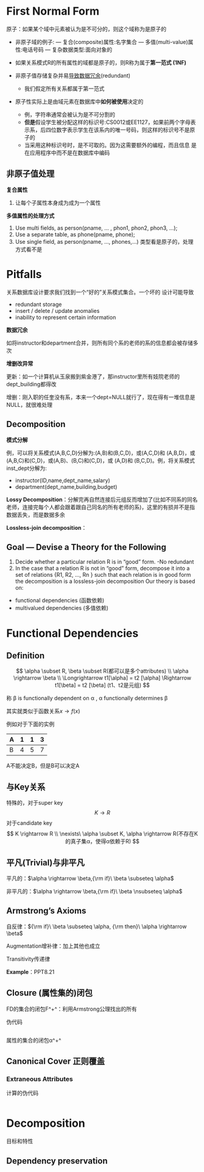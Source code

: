 # First Normal Form

原子：如果某个域中元素被认为是不可分的，则这个域称为是原子的

- 非原子域的例子:
    ― 复合(composite)属性:名字集合
    ― 多值(multi-value)属性:电话号码
    ― 复杂数据类型:面向对象的
- 如果关系模式R的所有属性的域都是原子的，则R称为属于**第一范式 (1NF)**
- 非原子值存储复杂并易<u>导致数据冗余</u>(redundant)
    - 我们假定所有关系都属于第一范式

- 原子性实际上是由域元素在数据库中**如何被使用**决定的
    - 例，字符串通常会被认为是不可分割的
    - **但是**假设学生被分配这样的标识号:CS0012或EE1127，如果前两个字母表示系，后四位数字表示学生在该系内的唯一号码，则这样的标识号不是原 子的
    - 当采用这种标识号时，是不可取的。因为这需要额外的编程，而且信息 是在应用程序中而不是在数据库中编码

## 非原子值处理

**复合属性**

1. 让每个子属性本身成为成为一个属性

**多值属性的处理方式**

1. Use multi fields, as person(pname, … , phon1, phon2, phon3, …);
2. Use a separate table, as phone(pname, phone);
3. Use single field, as person(pname, …, phones,…) 类型看是原子的，处理方式看不是

# Pitfalls

关系数据库设计要求我们找到一个“好的”关系模式集合。一个坏的 设计可能导致

- redundant storage
- insert / delete / update anomalies
- inability to represent certain information

**数据冗余**

如将instructor和department合并，则所有同个系的老师的系的信息都会被存储多次

**增删改异常**

更新：如一个计算机从玉泉搬到紫金港了，那instructor里所有妓院老师的dept_building都得改

增删：刚入职的任奎没有系，本来一个dept=NULL就行了，现在得有一堆信息是NULL，就很难处理

## Decomposition

**模式分解**

例，可以将关系模式(A,B,C,D)分解为:(A,B)和(B,C,D)，或(A,C,D)和 (A,B,D)，或(A,B,C)和(C,D)，或(A,B)、(B,C)和(C,D)，或 (A,D)和 (B,C,D)。例，将关系模式inst_dept分解为:

- instructor(ID,name,dept_name,salary)
- department(dept_name,building,budget)

**Lossy Decomposition**：分解完再自然连接后元组反而增加了(比如不同系的同名老师，连接完每个人都会跟着跟自己同名的所有老师的系)，这里的有损并不是指数据丢失，而是数据多余

**Lossless-join decomposition**：

## Goal — Devise a Theory for the Following

1) Decide whether a particular relation R is in “good” form. 	-No redundant 
2) In the case that a relation R is not in “good” form, decompose it into a set of relations {R1, R2, ..., Rn } such that 
each relation is in good form 
the decomposition is a lossless-join decomposition
Our theory is based on:

* functional dependencies (函数依赖)
* multivalued dependencies (多值依赖)

# Functional Dependencies

## Definition

$$
\alpha \subset R, \beta \subset R(都可以是多个attributes)
\\
\alpha \rightarrow \beta
\\
\Longrightarrow t1[\alpha] = t2 [\alpha] \Rightarrow t1[\beta]  = t2 [\beta] (t1、t2是元组)
$$

称 β is functionally dependent on α , α functionally determines β

其实就类似于函数关系$x\rightarrow f(x)$

例如对于下面的实例

| A    | 1    | 1    | 3    |
| ---- | ---- | ---- | ---- |
| B    | 4    | 5    | 7    |

A不能决定B，但是B可以决定A

## 与Key关系

特殊的，对于super key
$$
K \rightarrow R
$$
对于candidate key
$$
K \rightarrow R
\\
\nexists\ \alpha \subset K, \alpha \rightarrow R(不存在K的真子集α，使得α依赖于R)
$$



## 平凡(Trivial)与非平凡

平凡的：$\alpha \rightarrow \beta,{\rm if}\ \beta \subseteq \alpha$

非平凡的：$\alpha \rightarrow \beta,{\rm if}\ \beta \nsubseteq \alpha$

## Armstrong’s Axioms

自反律：${\rm if}\ \beta \subseteq \alpha, {\rm then}\ \alpha \rightarrow \beta$

Augmentation增补律：加上其他也成立

Transitivity传递律

**Example**：PPT8.21

## Closure (属性集的)闭包

FD的集合的闭包F^+^：利用Armstrong公理找出的所有

伪代码

```pseudocode

```



属性的集合的闭包α^+^

## Canonical Cover 正则覆盖



### Extraneous Attributes



计算的伪代码

```pseudocode

```



# Decomposition

目标和特性

## Dependency preservation

